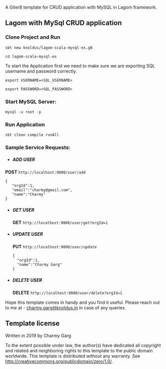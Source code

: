  A Giter8 template for CRUD application with MySQL in Lagom framework.

 ## Lagom with MySql CRUD application

 ### Clone Project and Run
 
 `sbt new knoldus/lagom-scala-mysql-es.g8`
 
 `cd lagom-scala-mysql-es`
 
 To start the Application first we need to make sure we are exporting SQL username and password correctly.
 
 `export USERNAME=<SQL_USERNAME>`

 `export PASSWORD=<SQL_PASSWORD>`
 
 ### Start MySQL Server:
 `mysql -u root -p`
 
 ### Run Application
 `sbt clean compile runAll` 

 ### Sample Service Requests:
 * ##### ADD USER  
 **POST** `http://localhost:9000/user/add`
 
 ````
 {
   	"orgId":1,
   	"email":"charmy@gmail.com",
   	"name":"Charmy"
 }
 ````
 
* ##### GET USER  
  **GET** `http://localhost:9000/user/get?orgId=1`
  
  
* ##### UPDATE USER  
  **PUT** `http://localhost:9000/user/update`
  
  ````
  {
  	"orgId":1,
  	"name":"Charmy Garg"
  }
  ````
* ##### DELETE USER  
  **DELETE** `http://localhost:9000/user/delete?orgId=1`
  
Hope this template comes in handy and you find it useful. Please reach out to me at - charmy.garg@knoldus.in in case of any queries.

Template license
----------------
Written in 2019 by Charmy Garg

To the extent possible under law, the author(s) have dedicated all copyright and related and neighboring rights to this template to the public domain worldwide. This template is distributed without any warranty. See <http://creativecommons.org/publicdomain/zero/1.0/>.

